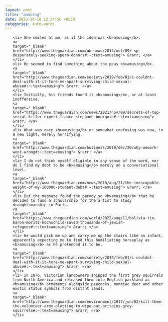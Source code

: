 ```yaml
---
layout: post
title: "amusing"
date: 2023-10-10 12:34:56 +0530
categories: auto-words
---
```

<ol>

    <li> She smiled at me, as if the idea was <b>amusing</b>.
    <a 
    target="_blank" 
    href="http://www.theguardian.com/uk-news/2014/oct/09/-sp-desperately-seeking-sperm-donors#:~:text=amusing"> &rarr; </a>
    </li>
    <li> He seemed to find something about the peas <b>amusing</b>.
    <a 
    target="_blank" 
    href="http://www.theguardian.com/society/2019/feb/01/i-couldnt-deal-with-it-it-tore-me-apart-surviving-child-sexual-abuse#:~:text=amusing"> &rarr; </a>
    </li>
    <li> Initially, his friends found it <b>amusing</b>, or at least inoffensive.
    <a 
    target="_blank" 
    href="https://www.theguardian.com/news/2021/nov/09/secrets-of-top-serial-killer-expert-france-stephane-bourgoin#:~:text=amusing"> &rarr; </a>
    </li>
    <li> What was once <b>amusing</b> or somewhat confusing was now, in a new light, merely horrifying.
    <a 
    target="_blank" 
    href="http://www.theguardian.com/business/2019/dec/20/why-wework-went-wrong#:~:text=amusing"> &rarr; </a>
    </li>
    <li> I do not think myself eligible in any sense of the word, nor do I find my debt to be <b>amusing</b> merely on a conversational level.
    <a 
    target="_blank" 
    href="http://www.theguardian.com/news/2018/aug/21/the-inescapable-weight-of-my-100000-student-debt#:~:text=amusing"> &rarr; </a>
    </li>
    <li> But the magnate found the parody so <b>amusing</b> that he decided to fund a scholarship for the artist to study draughtsmanship in Paris.
    <a 
    target="_blank" 
    href="https://www.theguardian.com/world/2022/aug/11/bolivia-tin-baron-moritz-hochschild-saved-thousands-of-jewish-refugees#:~:text=amusing"> &rarr; </a>
    </li>
    <li> He would pick me up and carry me up the stairs like an infant, apparently expecting me to find this humiliating horseplay as <b>amusing</b> as he pretended it to be.
    <a 
    target="_blank" 
    href="http://www.theguardian.com/society/2019/feb/01/i-couldnt-deal-with-it-it-tore-me-apart-surviving-child-sexual-abuse#:~:text=amusing"> &rarr; </a>
    </li>
    <li> In 1876, Victorian landowners shipped the first grey squirrels from North America and released them into English parkland as <b>amusing</b> ornaments alongside peacocks, muntjac deer and other exotic status symbols from distant lands.
    <a 
    target="_blank" 
    href="http://www.theguardian.com/environment/2017/jun/02/kill-them-the-volunteer-army-plotting-to-wipe-out-britains-grey-squirrels#:~:text=amusing"> &rarr; </a>
    </li>